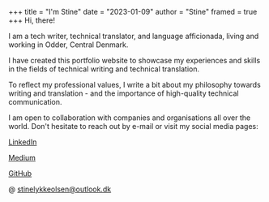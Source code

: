 +++ 
title = "I'm Stine" 
date = "2023-01-09" 
author = "Stine" 
framed = true
+++
Hi, there!

I am a tech writer, technical translator, and language afficionada, living and working in Odder, Central Denmark. 

I have created this portfolio website to showcase my experiences and skills in the fields of technical writing and technical translation. 

To reflect my professional values, I write a bit about my philosophy towards writing and translation - and the importance of high-quality technical communication. 

I am open to collaboration with companies and organisations all over the world. Don't hesitate to reach out by e-mail or visit my social media pages: 

[LinkedIn](https://linkedin.com/in/stinelykkeolsen)

[Medium](https://medium.com/@stinelykkeolsen)

[GitHub](https://github.com/StineLykkeOlsen)


\@ stinelykkeolsen@outlook.dk